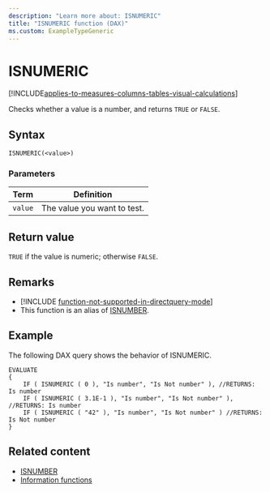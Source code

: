 ```yaml
---
description: "Learn more about: ISNUMERIC"
title: "ISNUMERIC function (DAX)"
ms.custom: ExampleTypeGeneric
---
```

# ISNUMERIC

[!INCLUDE[applies-to-measures-columns-tables-visual-calculations](includes/applies-to-measures-columns-tables-visual-calculations.md)]

Checks whether a value is a number, and returns `TRUE` or `FALSE`.

## Syntax

```dax
ISNUMERIC(<value>)
```

### Parameters

|Term|Definition|
|--------|--------------|
|`value`|The value you want to test.|

## Return value

`TRUE` if the value is numeric; otherwise `FALSE`.

## Remarks

- [!INCLUDE [function-not-supported-in-directquery-mode](includes/function-not-supported-in-directquery-mode.md)]
- This function is an alias of [ISNUMBER](isnumber-function-dax.md).

## Example

The following DAX query shows the behavior of ISNUMERIC.

```dax
EVALUATE
{
    IF ( ISNUMERIC ( 0 ), "Is number", "Is Not number" ), //RETURNS: Is number
    IF ( ISNUMERIC ( 3.1E-1 ), "Is number", "Is Not number" ), //RETURNS: Is number
    IF ( ISNUMERIC ( "42" ), "Is number", "Is Not number" ) //RETURNS: Is Not number
}
```

## Related content

- [ISNUMBER](isnumber-function-dax.md)
- [Information functions](information-functions-dax.md)
